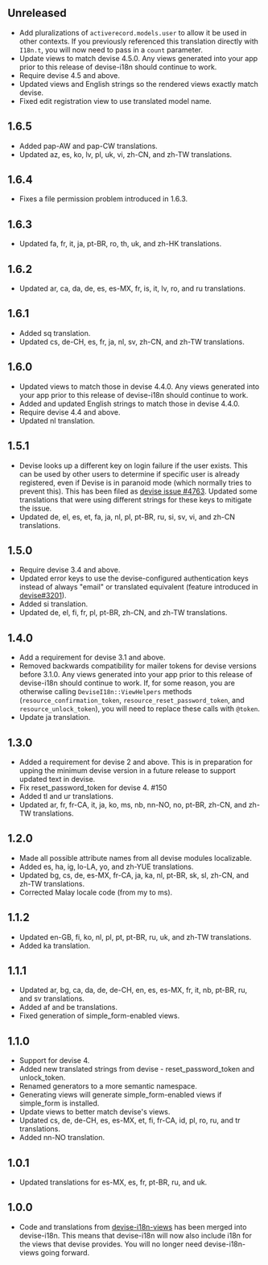 ## Unreleased

- Add pluralizations of `activerecord.models.user` to allow it be used in other contexts. If you previously referenced this translation directly with `I18n.t`, you will now need to pass in a `count` parameter.
- Update views to match devise 4.5.0. Any views generated into your app prior to this release of devise-i18n should continue to work.
- Require devise 4.5 and above.
- Updated views and English strings so the rendered views exactly match devise.
- Fixed edit registration view to use translated model name.

## 1.6.5

- Added pap-AW and pap-CW translations.
- Updated az, es, ko, lv, pl, uk, vi, zh-CN, and zh-TW translations.

## 1.6.4

- Fixes a file permission problem introduced in 1.6.3.

## 1.6.3

- Updated fa, fr, it, ja, pt-BR, ro, th, uk, and zh-HK translations.

## 1.6.2

- Updated ar, ca, da, de, es, es-MX, fr, is, it, lv, ro, and ru translations.

## 1.6.1

- Added sq translation.
- Updated cs, de-CH, es, fr, ja, nl, sv, zh-CN, and zh-TW translations.

## 1.6.0

- Updated views to match those in devise 4.4.0. Any views generated into your app prior to this release of devise-i18n should continue to work. 
- Added and updated English strings to match those in devise 4.4.0.
- Require devise 4.4 and above.
- Updated nl translation.

## 1.5.1

- Devise looks up a different key on login failure if the user exists. This can be used by other users to determine if specific user is already registered, even if Devise is in paranoid mode (which normally tries to prevent this). This has been filed as [devise issue #4763](https://github.com/plataformatec/devise/issues/4763). Updated some translations that were using different strings for these keys to mitigate the issue.
- Updated de, el, es, et, fa, ja, nl, pl, pt-BR, ru, si, sv, vi, and zh-CN translations.

## 1.5.0

- Require devise 3.4 and above.
- Updated error keys to use the devise-configured authentication keys instead of always "email" or translated equivalent (feature introduced in [devise#3201](https://github.com/plataformatec/devise/issues/3201)).
- Added si translation.
- Updated de, el, fi, fr, pl, pt-BR, zh-CN, and zh-TW translations.

## 1.4.0

- Add a requirement for devise 3.1 and above.
- Removed backwards compatibility for mailer tokens for devise versions before 3.1.0. Any views generated into your app prior to this release of devise-i18n should continue to work. If, for some reason, you are otherwise calling `DeviseI18n::ViewHelpers` methods (`resource_confirmation_token`, `resource_reset_password_token`, and `resource_unlock_token`), you will need to replace these calls with `@token`.
- Update ja translation.

## 1.3.0

- Added a requirement for devise 2 and above. This is in preparation for upping the minimum devise version in a future release to support updated text in devise.
- Fix reset_password_token for devise 4. #150
- Added tl and ur translations.
- Updated ar, fr, fr-CA, it, ja, ko, ms, nb, nn-NO, no, pt-BR, zh-CN, and zh-TW translations.

## 1.2.0

- Made all possible attribute names from all devise modules localizable.
- Added es, ha, ig, lo-LA, yo, and zh-YUE translations.
- Updated bg, cs, de, es-MX, fr-CA, ja, ka, nl, pt-BR, sk, sl, zh-CN, and zh-TW translations.
- Corrected Malay locale code (from my to ms).

## 1.1.2

- Updated en-GB, fi, ko, nl, pl, pt, pt-BR, ru, uk, and zh-TW translations.
- Added ka translation.

## 1.1.1

- Updated ar, bg, ca, da, de, de-CH, en, es, es-MX, fr, it, nb, pt-BR, ru, and sv translations.
- Added af and be translations.
- Fixed generation of simple_form-enabled views.

## 1.1.0

- Support for devise 4.
- Added new translated strings from devise - reset_password_token and unlock_token.
- Renamed generators to a more semantic namespace.
- Generating views will generate simple_form-enabled views if simple_form is installed.
- Update views to better match devise's views.
- Updated cs, de, de-CH, es, es-MX, et, fi, fr-CA, id, pl, ro, ru, and tr translations.
- Added nn-NO translation.

## 1.0.1

- Updated translations for es-MX, es, fr, pt-BR, ru, and uk.

## 1.0.0

- Code and translations from [devise-i18n-views](https://github.com/mcasimir/devise-i18n-views) has been merged into devise-i18n. This means that devise-i18n will now also include i18n for the views that devise provides. You will no longer need devise-i18n-views going forward.
